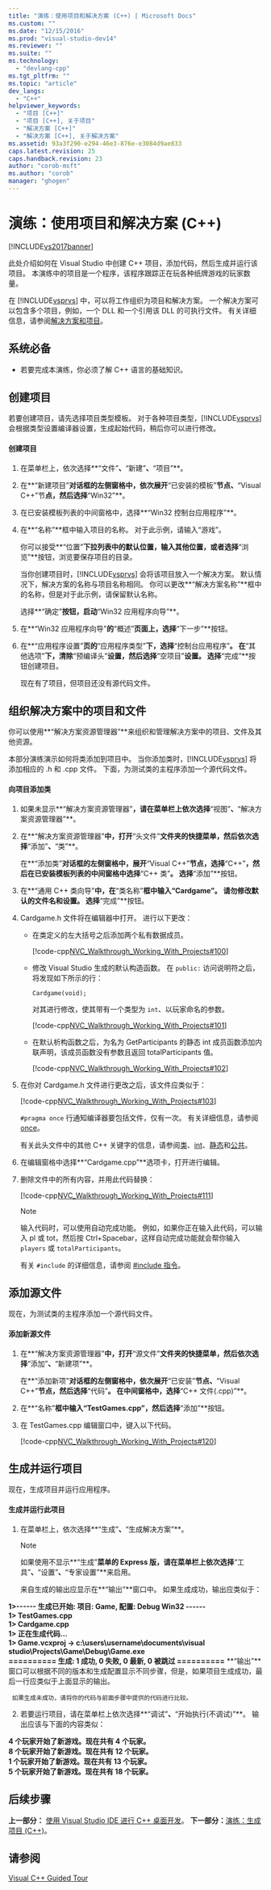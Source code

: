 ```yaml
---
title: "演练：使用项目和解决方案 (C++) | Microsoft Docs"
ms.custom: ""
ms.date: "12/15/2016"
ms.prod: "visual-studio-dev14"
ms.reviewer: ""
ms.suite: ""
ms.technology: 
  - "devlang-cpp"
ms.tgt_pltfrm: ""
ms.topic: "article"
dev_langs: 
  - "C++"
helpviewer_keywords: 
  - "项目 [C++]"
  - "项目 [C++], 关于项目"
  - "解决方案 [C++]"
  - "解决方案 [C++], 关于解决方案"
ms.assetid: 93a3f290-e294-46e3-876e-e3084d9ae833
caps.latest.revision: 25
caps.handback.revision: 23
author: "corob-msft"
ms.author: "corob"
manager: "ghogen"
---
```

# 演练：使用项目和解决方案 (C++)
[!INCLUDE[vs2017banner](../assembler/inline/includes/vs2017banner.md)]

此处介绍如何在 Visual Studio 中创建 C\+\+ 项目，添加代码，然后生成并运行该项目。  本演练中的项目是一个程序，该程序跟踪正在玩各种纸牌游戏的玩家数量。  
  
 在 [!INCLUDE[vsprvs](../assembler/masm/includes/vsprvs_md.md)] 中，可以将工作组织为项目和解决方案。  一个解决方案可以包含多个项目，例如，一个 DLL 和一个引用该 DLL 的可执行文件。  有关详细信息，请参阅[解决方案和项目](../Topic/Solutions%20and%20Projects%20in%20Visual%20Studio.md)。  
  
## 系统必备  
  
-   若要完成本演练，你必须了解 C\+\+ 语言的基础知识。  
  
## 创建项目  
 若要创建项目，请先选择项目类型模板。  对于各种项目类型，[!INCLUDE[vsprvs](../assembler/masm/includes/vsprvs_md.md)] 会根据类型设置编译器设置，生成起始代码，稍后你可以进行修改。  
  
#### 创建项目  
  
1.  在菜单栏上，依次选择**“文件”**、**“新建”**、**“项目”**。  
  
2.  在**“新建项目”**对话框的左侧窗格中，依次展开**“已安装的模板”**节点、**“Visual C\+\+”节**点，然后选择**“Win32”**。  
  
3.  在已安装模板列表的中间窗格中，选择**“Win32 控制台应用程序”**。  
  
4.  在**“名称”**框中输入项目的名称。  对于此示例，请输入“游戏”。  
  
     你可以接受**“位置”**下拉列表中的默认位置，输入其他位置，或者选择**“浏览”**按钮，浏览要保存项目的目录。  
  
     当你创建项目时，[!INCLUDE[vsprvs](../assembler/masm/includes/vsprvs_md.md)] 会将该项目放入一个解决方案。  默认情况下，解决方案的名称与项目名称相同。  你可以更改**“解决方案名称”**框中的名称，但是对于此示例，请保留默认名称。  
  
     选择**“确定”**按钮，启动**“Win32 应用程序向导”**。  
  
5.  在**“Win32 应用程序向导”**的**“概述”**页面上，选择**“下一步”**按钮。  
  
6.  在**“应用程序设置”**页的**“应用程序类型”**下，选择**“控制台应用程序”**。  在**“其他选项”**下，清除**“预编译头”**设置，然后选择**“空项目”**设置。  选择**“完成”**按钮创建项目。  
  
     现在有了项目，但项目还没有源代码文件。  
  
## 组织解决方案中的项目和文件  
 你可以使用**“解决方案资源管理器”**来组织和管理解决方案中的项目、文件及其他资源。  
  
 本部分演练演示如何将类添加到项目中。  当你添加类时，[!INCLUDE[vsprvs](../assembler/masm/includes/vsprvs_md.md)] 将添加相应的 .h 和 .cpp 文件。  下面，为测试类的主程序添加一个源代码文件。  
  
#### 向项目添加类  
  
1.  如果未显示**“解决方案资源管理器”**，请在菜单栏上依次选择**“视图”**、**“解决方案资源管理器”**。  
  
2.  在**“解决方案资源管理器”**中，打开**“头文件”**文件夹的快捷菜单，然后依次选择**“添加”**、**“类”**。  
  
     在**“添加类”**对话框的左侧窗格中，展开**“Visual C\+\+”**节点，选择**“C\+\+”**，然后在已安装模板列表的中间窗格中选择**“C\+\+ 类”**。  选择**“添加”**按钮。  
  
3.  在**“通用 C\+\+ 类向导”**中，在**“类名称”**框中输入“Cardgame”。  请勿修改默认的文件名和设置。  选择**“完成”**按钮。  
  
4.  Cardgame.h 文件将在编辑器中打开。  进行以下更改：  
  
    -   在类定义的左大括号之后添加两个私有数据成员。  
  
         [!code-cpp[NVC_Walkthrough_Working_With_Projects#100](../ide/codesnippet/CPP/walkthrough-working-with-projects-and-solutions-cpp_1.h)]  
  
    -   修改 Visual Studio 生成的默认构造函数。  在 `public:` 访问说明符之后，将发现如下所示的行：  
  
         `Cardgame(void);`  
  
         对其进行修改，使其带有一个类型为 `int`、以玩家命名的参数。  
  
         [!code-cpp[NVC_Walkthrough_Working_With_Projects#101](../ide/codesnippet/CPP/walkthrough-working-with-projects-and-solutions-cpp_2.h)]  
  
    -   在默认析构函数之后，为名为 GetParticipants 的静态 int 成员函数添加内联声明，该成员函数没有参数且返回 totalParticipants 值。  
  
         [!code-cpp[NVC_Walkthrough_Working_With_Projects#102](../ide/codesnippet/CPP/walkthrough-working-with-projects-and-solutions-cpp_3.h)]  
  
5.  在你对 Cardgame.h 文件进行更改之后，该文件应类似于：  
  
     [!code-cpp[NVC_Walkthrough_Working_With_Projects#103](../ide/codesnippet/CPP/walkthrough-working-with-projects-and-solutions-cpp_4.h)]  
  
     `#pragma once` 行通知编译器要包括文件，仅有一次。  有关详细信息，请参阅 [once](../preprocessor/once.md)。  
  
     有关此头文件中的其他 C\+\+ 关键字的信息，请参阅[类](../cpp/class-cpp.md)、[int](../cpp/fundamental-types-cpp.md)、[静态](../misc/static-cpp.md)和[公共](../cpp/public-cpp.md)。  
  
6.  在编辑窗格中选择**“Cardgame.cpp”**选项卡，打开进行编辑。  
  
7.  删除文件中的所有内容，并用此代码替换：  
  
     [!code-cpp[NVC_Walkthrough_Working_With_Projects#111](../ide/codesnippet/CPP/walkthrough-working-with-projects-and-solutions-cpp_5.cpp)]  
  
    > [!NOTE]
    >  输入代码时，可以使用自动完成功能。  例如，如果你正在输入此代码，可以输入 pl 或 tot，然后按 Ctrl\+Spacebar，这样自动完成功能就会帮你输入 `players` 或 `totalParticipants`。  
  
     有关 `#include` 的详细信息，请参阅 [\#include 指令](../preprocessor/hash-include-directive-c-cpp.md)。  
  
## 添加源文件  
 现在，为测试类的主程序添加一个源代码文件。  
  
#### 添加新源文件  
  
1.  在**“解决方案资源管理器”**中，打开**“源文件”**文件夹的快捷菜单，然后依次选择**“添加”**、**“新建项”**。  
  
     在**“添加新项”**对话框的左侧窗格中，依次展开**“已安装”**节点、**“Visual C\+\+”**节点，然后选择**“代码”**。  在中间窗格中，选择**“C\+\+ 文件\(.cpp\)”**。  
  
2.  在**“名称”**框中输入“TestGames.cpp”，然后选择**“添加”**按钮。  
  
3.  在 TestGames.cpp 编辑窗口中，键入以下代码。  
  
     [!code-cpp[NVC_Walkthrough_Working_With_Projects#120](../ide/codesnippet/CPP/walkthrough-working-with-projects-and-solutions-cpp_6.cpp)]  
  
## 生成并运行项目  
 现在，生成项目并运行应用程序。  
  
#### 生成并运行此项目  
  
1.  在菜单栏上，依次选择**“生成”**、**“生成解决方案”**。  
  
    > [!NOTE]
    >  如果使用不显示**“生成”**菜单的 Express 版，请在菜单栏上依次选择**“工具”**、**“设置”**、**“专家设置”**来启用。  
  
     来自生成的输出应显示在**“输出”**窗口中。  如果生成成功，输出应类似于：  
  
  **1\>\-\-\-\-\-\- 生成已开始: 项目: Game, 配置: Debug Win32 \-\-\-\-\-\-**  
**1\>  TestGames.cpp**  
**1\>  Cardgame.cpp**  
**1\>  正在生成代码...**  
**1\>  Game.vcxproj \-\> c:\\users\\username\\documents\\visual studio\\Projects\\Game\\Debug\\Game.exe**  
**\=\=\=\=\=\=\=\=\=\= 生成: 1 成功, 0 失败, 0 最新, 0 被跳过 \=\=\=\=\=\=\=\=\=\=**     **“输出”**窗口可以根据不同的版本和生成配置显示不同步骤，但是，如果项目生成成功，最后一行应类似于上面显示的输出。  
  
     如果生成未成功，请将你的代码与前面步骤中提供的代码进行比较。  
  
2.  若要运行项目，请在菜单栏上依次选择**“调试”**、**“开始执行\(不调试\)”**。  输出应该与下面的内容类似：  
  
  **4 个玩家开始了新游戏。现在共有 4 个玩家。**  
**8 个玩家开始了新游戏。现在共有 12 个玩家。**  
**1 个玩家开始了新游戏。现在共有 13 个玩家。**  
**5 个玩家开始了新游戏。现在共有 18 个玩家。**  
  
## 后续步骤  
 **上一部分：** [使用 Visual Studio IDE 进行 C\+\+ 桌面开发](../ide/using-the-visual-studio-ide-for-cpp-desktop-development.md)。  **下一部分：**[演练：生成项目 \(C\+\+\)](../ide/walkthrough-building-a-project-cpp.md)。  
  
## 请参阅  
 [Visual C\+\+ Guided Tour](http://msdn.microsoft.com/zh-cn/499cb66f-7df1-45d6-8b6b-33d94fd1f17c)